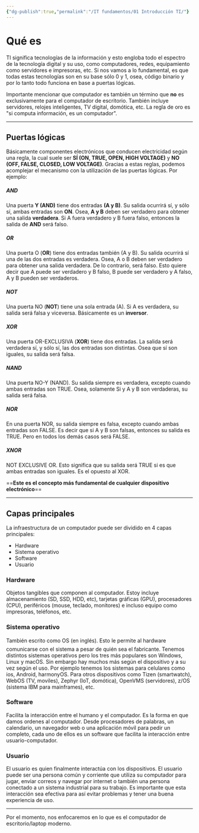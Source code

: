```yaml
---
{"dg-publish":true,"permalink":"/IT fundamentos/01 Introducción TI/"}
---
```


# Qué es

TI significa tecnologías de la información y esto engloba todo el espectro de la tecnología digital y su uso, como computadores, redes, equipamiento como servidores e impresoras, etc.
Si nos vamos a lo fundamental, es que todas estas tecnologías son en su base sólo 0 y 1, osea, código binario y por lo tanto todo funciona en base a puertas lógicas.

Importante mencionar que computador es también un término que **no** es exclusivamente para el computador de escritorio. También incluye servidores, relojes inteligentes, TV digital, domótica, etc.
La regla de oro es "si computa información, es un computador".

---
## Puertas lógicas

Básicamente componentes electrónicos que conducen electricidad según una regla, la cual suele ser **SÍ (ON, TRUE, OPEN, HIGH VOLTAGE)** y **NO (OFF, FALSE, CLOSED, LOW VOLTAGE)**.
Gracias a estas reglas, podemos acomplejar el mecanismo con la utilización de las puertas lógicas.
Por ejemplo:
##### AND
Una puerta **Y (AND)** tiene dos entradas **(A y B)**. Su salida ocurrirá sí, y sólo sí, ambas entradas son **ON**.
Osea, **A y B** deben ser verdadero para obtener una salida **verdadera**. Si A fuera verdadero y B fuera falso, entonces la salida de **AND** será falso.

##### OR
Una puerta O (**OR**) tiene dos entradas también (A y B). Su salida ocurrirá sí una de las dos entradas es verdadera.
Osea, A o B deben ser verdadero para obtener una salida verdadera. De lo contrario, será falso.
Esto quiere decir que A puede ser verdadero y B falso, B puede ser verdadero y A falso, A y B pueden ser verdaderos.

##### NOT
Una puerta NO (**NOT**) tiene una sola entrada (A). Si A es verdadera, su salida será falsa y viceversa.
Básicamente es un **inversor**.

##### XOR
Una puerta OR-EXCLUSIVA (**XOR**) tiene dos entradas. La salida será verdadera sí, y sólo sí, las dos entradas son distintas. Osea que sí son iguales, su salida será falsa.

##### NAND
Una puerta NO-Y (NAND). Su salida siempre es verdadera, excepto cuando ambas entradas son TRUE.
Osea, solamente Si y A y B son verdaderas, su salida será falsa. 

##### NOR
En una puerta NOR, su salida siempre es falsa, excepto cuando ambas entradas son FALSE.
Es decir que si A y B son falsas, entonces su salida es TRUE. Pero en todos los demás casos será FALSE.

##### XNOR
NOT EXCLUSIVE OR. Esto significa que su salida será TRUE si es que ambas entradas son iguales. Es el opuesto al XOR.

==**Este es el concepto más fundamental de cualquier dispositivo electrónico**==

---

## Capas principales

La infraestructura de un computador puede ser dividido en 4 capas principales:
- Hardware
- Sistema operativo
- Software
- Usuario
### Hardware

Objetos tangibles que componen al computador. Estoy incluye almacenamiento (SD, SSD, HDD, etc), tarjetas gráficas (GPU), procesadores (CPU), periféricos (mouse, teclado, monitores) e incluso equipo como impresoras, teléfonos, etc.

### Sistema operativo

También escrito como OS (en inglés). Esto le permite al hardware comunicarse con el sistema a pesar de quién sea el fabricante. Tenemos distintos sistemas operativos pero los tres más populares son Windows, Linux y macOS. Sin embargo hay muchos más según el dispositivo y a su vez según el uso. Por ejemplo tenemos los sistemas para celulares como ios, Android, harmonyOS. Para otros dispositivos como Tizen (smartwatch), WebOS (TV, moviles), Zephyr (IoT, domótica), OpenVMS (servidores), z/OS (sistema IBM para mainframes), etc.

### Software

Facilita la interacción entre el humano y el computador. Es la forma en que damos ordenes al computador. Desde procesadores de palabras, un calendario, un navegador web o una aplicación móvil para pedir un completo, cada uno de ellos es un software que facilita la interacción entre usuario-computador.

### Usuario

El usuario es quien finalmente interactúa con los dispositivos. El usuario puede ser una persona común y corriente que utiliza su computador para jugar, enviar correos y navegar por internet o también una persona conectado a un sistema industrial para su trabajo.
Es importante que esta interacción sea efectiva para así evitar problemas y tener una buena experiencia de uso.

---

Por el momento, nos enfocaremos en lo que es el computador de escritorio/laptop moderno.